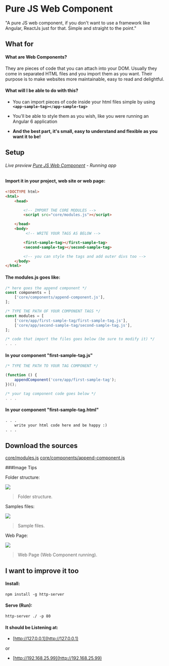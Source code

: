 # Pure JS Web Component

"A pure JS web component, if you don't want to use a framework like Angular, ReactJs just for that. Simple and straight to the point."

## What for

#### What are Web Components?
They are pieces of code that you can attach into your DOM. Usually they come in separated HTML files and you import them as you want. Their purpose is to make websites more maintainable, easy to read and delightful.

#### What will I be able to do with this?
- You can import pieces of code inside your html files simple by using **`<app-sample-tag></app-sample-tag>`**
- You'll be able to style them as you wish, like you were running an Angular 6 application

- **And the best part, it's small, easy to understand and flexible as you want it to be!**

## Setup

###### Live preview [Pure JS Web Component](https://github.com/murilloves/pure-js-web-component) - Running app

#### Import it in your project, web site or web page:

```html
<!DOCTYPE html>
<html>
    <head>

		<!-- IMPORT THE CORE MODULES -->
        <script src="core/modules.js"></script>

    </head>
    <body>
         <!-- WRITE YOUR TAGS AS BELOW -->

		<first-sample-tag></first-sample-tag>
		<second-sample-tag></second-sample-tag>

		<!-- you can style the tags and add outer divs too -->
    </body>
</html>
```
#### The modules.js goes like:

```javascript
/* here goes the append component */
const components = [
	['core/components/append-component.js'],
];

/* TYPE THE PATH OF YOUR COMPONENT TAGS */
const modules = [
	['core/app/first-sample-tag/first-sample-tag.js'],
	['core/app/second-sample-tag/second-sample-tag.js'],
];

/* code that import the files goes below (be sure to modify it) */
. . .
```

#### In your component "first-sample-tag.js"

```javascript
/* TYPE THE PATH TO YOUR TAG COMPONENT */

(function () {
	appendComponent('core/app/first-sample-tag');
})();

/* your tag component code goes below */
. . .
```

#### In your component "first-sample-tag.html"

```html
. . .
	write your html code here and be happy :)
. . .
```

## Download the sources

[core/modules.js](https://github.com/murilloves/pure-js-web-component/blob/master/core/modules.js)
[core/components/append-component.js](https://github.com/murilloves/pure-js-web-component/blob/master/core/components/append-component.js)


###Image Tips

Folder structure:

![](https://github.com/murilloves/pure-js-web-component/tree/master/core/images/folder_structure.jpg)

> Folder structure.

Samples files:

![](https://github.com/murilloves/pure-js-web-component/tree/master/core/images/files_structure.jpg)

> Sample files.

Web Page:

![](https://github.com/murilloves/pure-js-web-component/tree/master/core/images/html_page.jpg)

> Web Page (Web Component running).



## I want to improve it too

#### Install:
`npm install -g http-server`

#### Serve (Run):
`http-server ./ -p 80`

#### It should be Listening at:
* [http://127.0.0.1](http://127.0.0.1)

or

* [http://192.168.25.99](http://192.168.25.99)
